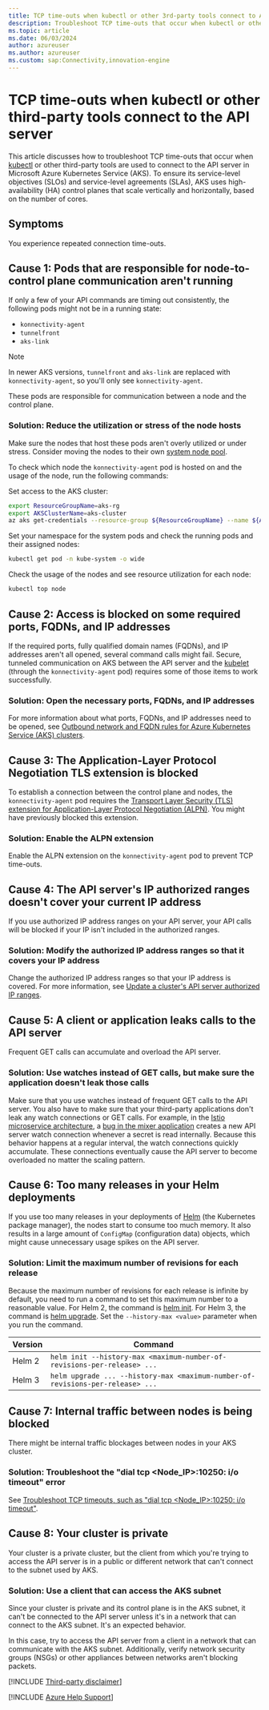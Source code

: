 ```yaml
---
title: TCP time-outs when kubectl or other 3rd-party tools connect to API
description: Troubleshoot TCP time-outs that occur when kubectl or other third-party tools connect to the API server in Azure Kubernetes Service (AKS).
ms.topic: article
ms.date: 06/03/2024
author: azureuser
ms.author: azureuser
ms.custom: sap:Connectivity,innovation-engine
---
```


# TCP time-outs when kubectl or other third-party tools connect to the API server

This article discusses how to troubleshoot TCP time-outs that occur when [kubectl](https://kubernetes.io/docs/reference/kubectl/) or other third-party tools are used to connect to the API server in Microsoft Azure Kubernetes Service (AKS). To ensure its service-level objectives (SLOs) and service-level agreements (SLAs), AKS uses high-availability (HA) control planes that scale vertically and horizontally, based on the number of cores.

## Symptoms

You experience repeated connection time-outs.

## Cause 1: Pods that are responsible for node-to-control plane communication aren't running

If only a few of your API commands are timing out consistently, the following pods might not be in a running state:

- `konnectivity-agent`
- `tunnelfront`
- `aks-link`

> [!NOTE]
> In newer AKS versions, `tunnelfront` and `aks-link` are replaced with `konnectivity-agent`, so you'll only see `konnectivity-agent`.

These pods are responsible for communication between a node and the control plane.

### Solution: Reduce the utilization or stress of the node hosts

Make sure the nodes that host these pods aren't overly utilized or under stress. Consider moving the nodes to their own [system node pool](/azure/aks/use-system-pools).

To check which node the `konnectivity-agent` pod is hosted on and the usage of the node, run the following commands:

Set access to the AKS cluster:

```bash
export ResourceGroupName=aks-rg
export AKSClusterName=aks-cluster
az aks get-credentials --resource-group ${ResourceGroupName} --name ${AKSClusterName} --overwrite-existing
```

Set your namespace for the system pods and check the running pods and their assigned nodes:

```bash
kubectl get pod -n kube-system -o wide
```

Check the usage of the nodes and see resource utilization for each node:

```bash
kubectl top node
```

## Cause 2: Access is blocked on some required ports, FQDNs, and IP addresses

If the required ports, fully qualified domain names (FQDNs), and IP addresses aren't all opened, several command calls might fail. Secure, tunneled communication on AKS between the API server and the [kubelet](https://kubernetes.io/docs/reference/command-line-tools-reference/kubelet/) (through the `konnectivity-agent` pod) requires some of those items to work successfully.

### Solution: Open the necessary ports, FQDNs, and IP addresses

For more information about what ports, FQDNs, and IP addresses need to be opened, see [Outbound network and FQDN rules for Azure Kubernetes Service (AKS) clusters](/azure/aks/outbound-rules-control-egress).

## Cause 3: The Application-Layer Protocol Negotiation TLS extension is blocked

To establish a connection between the control plane and nodes, the `konnectivity-agent` pod requires the [Transport Layer Security (TLS) extension for Application-Layer Protocol Negotiation (ALPN)](https://datatracker.ietf.org/doc/html/rfc7301). You might have previously blocked this extension.

### Solution: Enable the ALPN extension

Enable the ALPN extension on the `konnectivity-agent` pod to prevent TCP time-outs.

## Cause 4: The API server's IP authorized ranges doesn't cover your current IP address

If you use authorized IP address ranges on your API server, your API calls will be blocked if your IP isn't included in the authorized ranges.

### Solution: Modify the authorized IP address ranges so that it covers your IP address

Change the authorized IP address ranges so that your IP address is covered. For more information, see [Update a cluster's API server authorized IP ranges](/azure/aks/api-server-authorized-ip-ranges#update-a-clusters-api-server-authorized-ip-ranges).

## Cause 5: A client or application leaks calls to the API server

Frequent GET calls can accumulate and overload the API server.

### Solution: Use watches instead of GET calls, but make sure the application doesn't leak those calls

Make sure that you use watches instead of frequent GET calls to the API server. You also have to make sure that your third-party applications don't leak any watch connections or GET calls. For example, in the [Istio microservice architecture](https://istio-releases.github.io/v0.1/docs/concepts/what-is-istio/overview.html), a [bug in the mixer application](https://github.com/istio/istio/issues/19481) creates a new API server watch connection whenever a secret is read internally. Because this behavior happens at a regular interval, the watch connections quickly accumulate. These connections eventually cause the API server to become overloaded no matter the scaling pattern.

## Cause 6: Too many releases in your Helm deployments

If you use too many releases in your deployments of [Helm](https://helm.sh/) (the Kubernetes package manager), the nodes start to consume too much memory. It also results in a large amount of `ConfigMap` (configuration data) objects, which might cause unnecessary usage spikes on the API server.

### Solution: Limit the maximum number of revisions for each release

Because the maximum number of revisions for each release is infinite by default, you need to run a command to set this maximum number to a reasonable value. For Helm 2, the command is [helm init](https://v2.helm.sh/docs/helm/#helm-init). For Helm 3, the command is [helm upgrade](https://helm.sh/docs/helm/helm_upgrade/). Set the `--history-max <value>` parameter when you run the command.

| Version | Command                                                                        |
|---------|--------------------------------------------------------------------------------|
| Helm 2  | `helm init --history-max <maximum-number-of-revisions-per-release> ...`        |
| Helm 3  | `helm upgrade ... --history-max <maximum-number-of-revisions-per-release> ...` |

## Cause 7: Internal traffic between nodes is being blocked

There might be internal traffic blockages between nodes in your AKS cluster.

### Solution: Troubleshoot the "dial tcp <Node_IP>:10250: i/o timeout" error

See [Troubleshoot TCP timeouts, such as "dial tcp <Node_IP>:10250: i/o timeout"](tcp-timeouts-dial-tcp-nodeip-10250-io-timeout.md).

## Cause 8: Your cluster is private

Your cluster is a private cluster, but the client from which you're trying to access the API server is in a public or different network that can't connect to the subnet used by AKS.

### Solution: Use a client that can access the AKS subnet

Since your cluster is private and its control plane is in the AKS subnet, it can't be connected to the API server unless it's in a network that can connect to the AKS subnet. It's an expected behavior.

In this case, try to access the API server from a client in a network that can communicate with the AKS subnet. Additionally, verify network security groups (NSGs) or other appliances between networks aren't blocking packets.

[!INCLUDE [Third-party disclaimer](../../../includes/third-party-disclaimer.md)]

[!INCLUDE [Azure Help Support](../../../includes/azure-help-support.md)]
